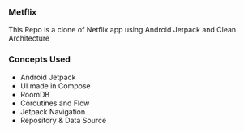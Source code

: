 ### Metflix
This Repo is a clone of Netflix app using Android Jetpack and Clean Architecture

### Concepts Used

- Android Jetpack
- UI made in Compose
- RoomDB
- Coroutines and Flow
- Jetpack Navigation
- Repository & Data Source 

